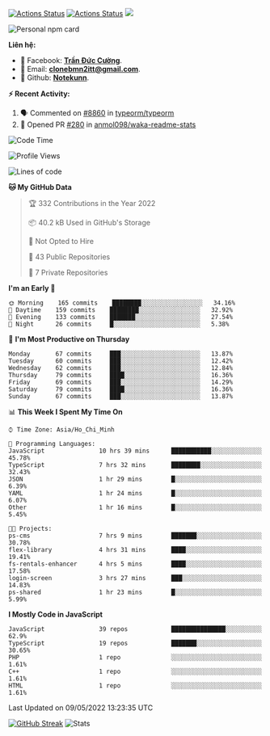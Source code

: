 [![Actions Status](https://github.com/Notekunn/Notekunn/workflows/wakatime-stats/badge.svg)](https://github.com/Notekunn/Notekunn/actions)
[![Actions Status](https://github.com/Notekunn/Notekunn/workflows/update-gh-activity/badge.svg)](https://github.com/Notekunn/Notekunn/actions)
![](https://visitor-badge.glitch.me/badge?page_id=notekunn.notekunn)

<!--![Notekunn](https://count.getloli.com/get/@notekunn)-->

<!--![Meme](https://media1.tenor.com/images/1c6140897565e34a4e98f618e220dc0d/tenor.gif)-->

![Personal npm card](https://i.imgur.com/mi8nZo1.png)

**Liên hệ:**

- 🐋 Facebook: **[Trần Đức Cường](https://www.facebook.com/ShiinDz)**.
- 🐍 Email: **[clonebmn2itt@gmail.com](mailto:clonebmn2itt@gmail.com)**.
- 🐬 Github: **[Notekunn](https://github.com/Notekunn)**.

**:zap: Recent Activity:**

<!--START_SECTION:activity-->
1. 🗣 Commented on [#8860](https://github.com/typeorm/typeorm/issues/8860) in [typeorm/typeorm](https://github.com/typeorm/typeorm)
2. 💪 Opened PR [#280](https://github.com/anmol098/waka-readme-stats/pull/280) in [anmol098/waka-readme-stats](https://github.com/anmol098/waka-readme-stats)
<!--END_SECTION:activity-->

<!--START_SECTION:waka-->
![Code Time](http://img.shields.io/badge/Code%20Time-0-blue)

![Profile Views](http://img.shields.io/badge/Profile%20Views-40-blue)

![Lines of code](https://img.shields.io/badge/From%20Hello%20World%20I%27ve%20Written-322%20Thousand%20lines%20of%20code-blue)

**🐱 My GitHub Data** 

> 🏆 332 Contributions in the Year 2022
 > 
> 📦 40.2 kB Used in GitHub's Storage 
 > 
> 🚫 Not Opted to Hire
 > 
> 📜 43 Public Repositories 
 > 
> 🔑 7 Private Repositories  
 > 
**I'm an Early 🐤** 

```text
🌞 Morning    165 commits    ████████░░░░░░░░░░░░░░░░░   34.16% 
🌆 Daytime    159 commits    ████████░░░░░░░░░░░░░░░░░   32.92% 
🌃 Evening    133 commits    ███████░░░░░░░░░░░░░░░░░░   27.54% 
🌙 Night      26 commits     █░░░░░░░░░░░░░░░░░░░░░░░░   5.38%

```
📅 **I'm Most Productive on Thursday** 

```text
Monday       67 commits     ███░░░░░░░░░░░░░░░░░░░░░░   13.87% 
Tuesday      60 commits     ███░░░░░░░░░░░░░░░░░░░░░░   12.42% 
Wednesday    62 commits     ███░░░░░░░░░░░░░░░░░░░░░░   12.84% 
Thursday     79 commits     ████░░░░░░░░░░░░░░░░░░░░░   16.36% 
Friday       69 commits     ███░░░░░░░░░░░░░░░░░░░░░░   14.29% 
Saturday     79 commits     ████░░░░░░░░░░░░░░░░░░░░░   16.36% 
Sunday       67 commits     ███░░░░░░░░░░░░░░░░░░░░░░   13.87%

```


📊 **This Week I Spent My Time On** 

```text
⌚︎ Time Zone: Asia/Ho_Chi_Minh

💬 Programming Languages: 
JavaScript               10 hrs 39 mins      ███████████░░░░░░░░░░░░░░   45.78% 
TypeScript               7 hrs 32 mins       ████████░░░░░░░░░░░░░░░░░   32.43% 
JSON                     1 hr 29 mins        █░░░░░░░░░░░░░░░░░░░░░░░░   6.39% 
YAML                     1 hr 24 mins        █░░░░░░░░░░░░░░░░░░░░░░░░   6.07% 
Other                    1 hr 16 mins        █░░░░░░░░░░░░░░░░░░░░░░░░   5.45%

🐱‍💻 Projects: 
ps-cms                   7 hrs 9 mins        ███████░░░░░░░░░░░░░░░░░░   30.78% 
flex-library             4 hrs 31 mins       ████░░░░░░░░░░░░░░░░░░░░░   19.41% 
fs-rentals-enhancer      4 hrs 5 mins        ████░░░░░░░░░░░░░░░░░░░░░   17.58% 
login-screen             3 hrs 27 mins       ███░░░░░░░░░░░░░░░░░░░░░░   14.83% 
ps-shared                1 hr 23 mins        █░░░░░░░░░░░░░░░░░░░░░░░░   5.99%

```

**I Mostly Code in JavaScript** 

```text
JavaScript               39 repos            ███████████████░░░░░░░░░░   62.9% 
TypeScript               19 repos            ███████░░░░░░░░░░░░░░░░░░   30.65% 
PHP                      1 repo              ░░░░░░░░░░░░░░░░░░░░░░░░░   1.61% 
C++                      1 repo              ░░░░░░░░░░░░░░░░░░░░░░░░░   1.61% 
HTML                     1 repo              ░░░░░░░░░░░░░░░░░░░░░░░░░   1.61%

```



 Last Updated on 09/05/2022 13:23:35 UTC
<!--END_SECTION:waka-->
<!--START_SECTION:random-qoutes-->
<!--END_SECTION:random-qoutes-->

[![GitHub Streak](http://github-readme-streak-stats.herokuapp.com?user=notekunn&theme=radical&date_format=j%2Fn%5B%2FY%5D)](https://git.io/streak-stats)
![Stats](https://github-readme-stats.vercel.app/api?username=notekunn&show_icons=true&theme=radical&count_private=true)



